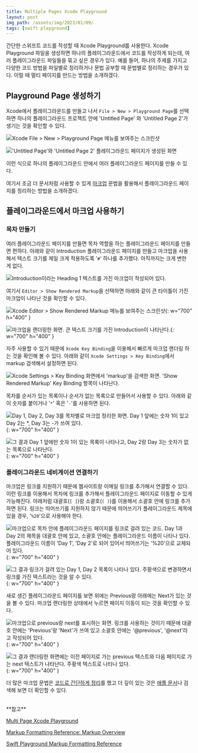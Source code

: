 ```yaml
---
title: Multiple Pages Xcode Playground
layout: post
img_path: /assets/img/2023/01/09/
tags: [swift playground]
---
```

간단한 스위프트 코드를 작성할 때 Xcode Playground를 사용한다. Xcode Playground 파일을 생성하면 하나의 플레이그라운드에서 코드를 작성하게 되는데, 여러 플레이그라운드 파일들을 묶고 싶은 경우가 있다. 예를 들어, 하나의 주제를 가지고 다양한 코드 방법을 파일별로 정리하거나 문법 공부할 때 문법별로 정리하는 경우가 있다. 이럴 때 멀티 페이지를 만드는 방법을 소개하겠다.

## Playground Page 생성하기

Xcode에서 플레이그라운드를 만들고 나서 ```File > New > Playground Page```를 선택하면 하나의 플레이그라운드 프로젝트 안에 'Untitled Page' 와 'Untitled Page 2'가 생기는 것을 확인할 수 있다.

![Xcode File > New > Playground Page 메뉴를 보여주는 스크린샷](image1.png)

!['Untitled Page'와 'Untitled Page 2' 플레이그라운드 페이지가 생성된 화면](image2.png)

이런 식으로 하나의 플레이그라운드 안에서 여러 플레이그라운드 페이지를 만들 수 있다.

여기서 조금 더 문서처럼 사용할 수 있게 [마크업](https://commonmark.org) 문법을 활용해서 플레이그라운드 페이지를 정리하는 방법을 소개하겠다.

## 플레이그라운드에서 마크업 사용하기

### 목차 만들기

여러 플레이그라운드 페이지를 만들면 목차 역할을 하는 플레이그라운드 페이지를 만들면 편하다. 아래와 같이 Introduction 플레이그라운드 페이지를 만들고 마크업을 사용해서 텍스트 크기를 제일 크게 적용하도록 '```#```' 하나를 추가했다. 아직까지는 크게 변한 게 없다.

![Introduction이라는 Heading 1 텍스트를 가진 마크업이 작성되어 있다.](image3.png)

여기서 ```Editor > Show Rendered Markup```을 선택하면 아래와 같이 큰 타이틀이 가진 마크업이 나타난 것을 확인할 수 있다.

![Xcode Editor > Show Rendered Markup 메뉴를 보여주는 스크린샷](image4.png){: w="700" h="400" }

![마크업을 랜더링한 화면. 큰 텍스트 크기를 가진 Introduction이 나타난다.](image5.png){: w="700" h="400" }

자주 사용할 수 있기 때문에 ```Xcode Key Binding```을 이용해서 빠르게 마크업 랜더링 하는 것을 확인해 볼 수 있다. 아래와 같이 ```Xcode Settings > Key Binding```에서 markup 검색해서 설정하면 된다.

![Xcode Settings > Key Binding 화면에서 'markup'을 검색한 화면. 'Show Rendered Markup' Key Binding 항목이 나타난다.](image6.png)

목차를 순서가 있는 목록이나 순서가 없는 목록으로 만들어서 사용할 수 있다. 아래와 같이 숫자를 붙이거나 '```*```' 혹은 '```-```'를 사용하면 된다.

![Day 1, Day 2, Day 3를 목차별로 마크업 정리한 화면. Day 1 앞에는 숫자 1이 있고 Day 2는 *, Day 3는 -가 쓰여 있다.](image7.png){: w="700" h="400" }

![그 결과 Day 1 앞에만 숫자 1이 있는 목록이 나타나고, Day 2랑 Day 3는 숫자가 없는 목록으로 나타난다.](image8.png){: w="700" h="400" }

### 플레이그라운드 네비게이션 연결하기

마크업은 링크를 지원하기 때문에 웹사이트랑 이메일 링크를 추가해서 연결할 수 있다. 이런 링크를 이용해서 목차에 링크를 추가해서 플레이그라운드 페이지로 이동할 수 있게 가능해진다. 아래처럼 대괄호(```[ ]```)랑 소괄호(```( )```)를 이용해서 소괄호 안에 링크를 추가하면 된다. 링크는 띄어쓰기를 지원하지 않기 때문에 띄어쓰기가 플레이그라운드 제목에 있을 경우, '```%20```'으로 사용해야 한다.

![마크업으로 목차 안에 플레이그라운드 페이지를 링크로 걸려 있는 코드. Day 1과 Day 2의 제목을 대괄호 안에 있고, 소괄호 안에는 플레이그라운드 이름이 나타나 있다. 플레이그라운드 이름이 'Day 1', 'Day 2'로 되어 있어서 띄어쓰기는 '%20'으로 교체되어 있다.](image9.png){: w="700" h="400" }

![그 결과 링크가 걸려 있는 Day 1, Day 2 목록이 나타나 있다. 주황색으로 변경하면서 링크를 가진 텍스트라는 것을 알 수 있다.](image10.png){: w="700" h="400" }

새로 생긴 플레이그라운드 페이지를 보면 위에는 Previous랑 아래에는 Next가 있는 것을 볼 수 있다. 마크업 랜더링한 상태에서 누르면 페이지 이동이 되는 것을 확인할 수 있다.

![마크업으로 previous랑 next를 표시하는 화면. 링크를 사용하는 것이기 때문에 대괄호 안에는 'Previous'랑 'Next'가 쓰여 있고 소괄호 안에는 '@previous', '@next'라고 작성되어 있다.](image11.png){: w="700" h="400" }

![그 결과 랜더링한 화면에는 이전 페이지로 가는 previous 텍스트와 다음 페이지로 가는 next 텍스트가 나타난다. 주황색 텍스트로 나타나 있다.](image12.png){: w="700" h="400" }

더 많은 마크업 문법은 [코드로 간단하게 정리](https://gist.github.com/imjhk03/b2b039000b9afebc1ba7c13b251fccab)를 했고 더 깊이 있는 것은 [애플 문서](https://developer.apple.com/library/archive/documentation/Xcode/Reference/xcode_markup_formatting_ref/index.html#//apple_ref/doc/uid/TP40016497-CH2-SW1)나 검색해 보면 더 확인할 수 있다.

<br>
**참고**

[Multi Page Xcode Playground](https://www.youtube.com/watch?v=iy-sG8OGT9M)

[Markup Formatting Reference: Markup Overview](https://developer.apple.com/library/archive/documentation/Xcode/Reference/xcode_markup_formatting_ref/index.html)

[Swift Playground Markup Formatting Reference](https://gist.github.com/imjhk03/b2b039000b9afebc1ba7c13b251fccab)

